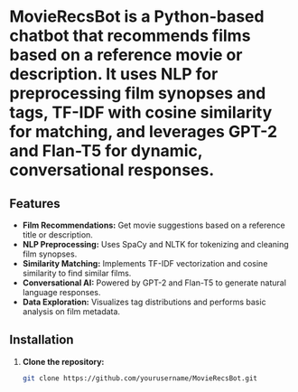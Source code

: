 # MovieRecsBot is a Python-based chatbot that recommends films based on a reference movie or description. It uses NLP for preprocessing film synopses and tags, TF-IDF with cosine similarity for matching, and leverages GPT-2 and Flan-T5 for dynamic, conversational responses.

## Features
- **Film Recommendations:** Get movie suggestions based on a reference title or description.
- **NLP Preprocessing:** Uses SpaCy and NLTK for tokenizing and cleaning film synopses.
- **Similarity Matching:** Implements TF-IDF vectorization and cosine similarity to find similar films.
- **Conversational AI:** Powered by GPT-2 and Flan-T5 to generate natural language responses.
- **Data Exploration:** Visualizes tag distributions and performs basic analysis on film metadata.

## Installation
1. **Clone the repository:**
   ```bash
   git clone https://github.com/yourusername/MovieRecsBot.git

